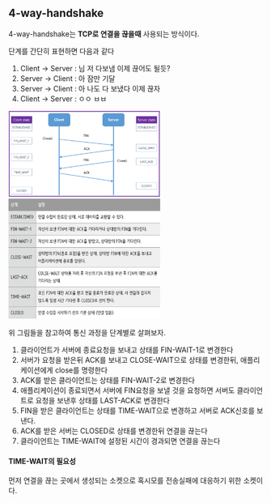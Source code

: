 ## 4-way-handshake

4-way-handshake는 **TCP로 연결을 끊을때** 사용되는 방식이다.

단계를 간단히 표현하면 다음과 같다

1. Client -> Server : 님 저 다보냄 이제 끊어도 될듯?
2. Server -> Client : 아 잠만 기달
3. Server -> Client : 아 나도 다 보냈다 이제 끊자
4. Client -> Server : ㅇㅇ ㅂㅂ

<img src="../../../../pictures/4 way handshake.png" width="300">

<img src="../../../../pictures/4 way handshake status.png" width="300">

위 그림들을 참고하여 통신 과정을 단계별로 살펴보자.

1. 클라이언트가 서버에 종료요청을 보내고 상태를 FIN-WAIT-1로 변경한다
2. 서버가 요청을 받은뒤 ACK를 보내고 CLOSE-WAIT으로 상태를 변경한뒤, 애플리케이션에게 close를 명령한다
3. ACK를 받은 클라이언트는 상태를 FIN-WAIT-2로 변경한다
4. 애플리케이션이 종료되면서 서버에 FIN요청을 보낼 것을 요청하면 서버도 클라이언트로 요청을 보낸후 상태를
   LAST-ACK로 변경한다
5. FIN을 받은 클라이언트는 상태를 TIME-WAIT으로 변경하고 서버로 ACK신호를 보낸다.
6. ACK를 받은 서버는 CLOSED로 상태를 변경한뒤 연결을 끊는다
7. 클라이언트는 TIME-WAIT에 설정된 시간이 경과되면 연결을 끊는다

#### TIME-WAIT의 필요성

먼저 연결을 끊는 곳에서 생성되는 소켓으로 혹시모를 전송실패에 대응하기 위한 소켓이다.
